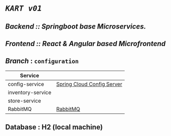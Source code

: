 # _`KART v01`_
## _Backend   ::  Springboot base Microservices._
## _Frontend ::  React & Angular based Microfrontend_

## _Branch_ : `configuration`

| Service |  |
| ------ | ------ |
| config-service | [Spring Cloud Config Server][PlDb] |
| inventory-service |  |
| store-service |  |
| RabbitMQ | [RabbitMQ][PlOd] |

## Database : H2 (local machine) 

   [PlDb]: <https://github.com/joemccann/dillinger/tree/master/plugins/dropbox/README.md>
   [PlOd]: <https://github.com/joemccann/dillinger/tree/master/plugins/onedrive/README.md>
